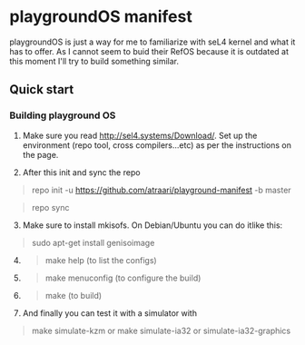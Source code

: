 # playgroundOS manifest

playgroundOS is just a way for me to familiarize with seL4 kernel and what it has to offer. As I cannot seem to buid their RefOS because it is outdated at this moment I'll try to build something similar.

## Quick start

### Building playground OS

1. Make sure you read http://sel4.systems/Download/. Set up the environment (repo tool, cross compilers...etc) as per the instructions on the page. 

2. After this init and sync the repo
  > repo init -u https://github.com/atraari/playground-manifest -b master

  > repo sync

3. Make sure to install mkisofs. On Debian/Ubuntu you can do itlike this:
  > sudo apt-get install genisoimage

4. > make help (to list the configs)

5. > make menuconfig (to configure the build)

6. > make (to build)

7. And finally you can test it with a simulator with
  > make simulate-kzm
  or
  > make simulate-ia32
  or
  > simulate-ia32-graphics
